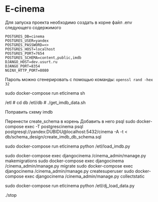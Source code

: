 # E-cinema

Для запуска проекта необходимо создать в корне файл .env следующего содержимого

```shell
POSTGRES_DB=cinema
POSTGRES_USER=yandex
POSTGRES_PASSWORD=<>
POSTGRES_HOST=localhost
POSTGRES_PORT=7654
POSTGRES_SCHEMA=content,public,imdb
DJANGO_HOST=dev.usurt.ru
DJANGO_PORT=8354
NGINX_HTTP_PORT=8080
```

Пароль можно сгенерировать с помощью команды: ```openssl rand -hex 32```


 sudo docker-compose run etlcinema sh

/etl # cd db
/etl/db # ./get_imdb_data.sh

Поправить схему imdb 

Перенести create_schema в корень
Добавить в него psql
sudo docker-compose exec -T postgrescinema psql postgresql://yandex:DUBIDU@localhost:5432/cinema -A -t < db/schema_design/create_imdb_db_schema.sql

sudo docker-compose run etlcinema python /etl/load_imdb.py

sudo docker-compose exec djangocinema /cinema_admin/manage.py makemigrations
sudo docker-compose exec djangocinema /cinema_admin/manage.py migrate
sudo docker-compose exec djangocinema /cinema_admin/manage.py createsuperuser
sudo docker-compose exec djangocinema /cinema_admin/manage.py collectstatic

sudo docker-compose run etlcinema python /etl/dj_load_data.py

./stop

